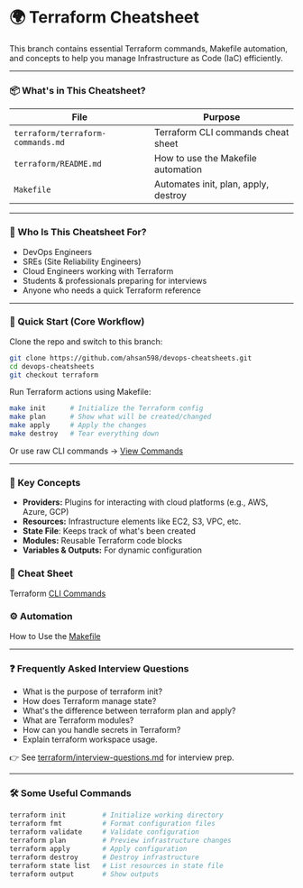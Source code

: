 # 🌍 Terraform Cheatsheet

This branch contains essential Terraform commands, Makefile automation, and concepts to help you manage Infrastructure as Code (IaC) efficiently.

---

### 📦 What's in This Cheatsheet?

| File                                | Purpose                                  |
|-------------------------------------|------------------------------------------|
| `terraform/terraform-commands.md`   | Terraform CLI commands cheat sheet       |
| `terraform/README.md`               | How to use the Makefile automation       |
| `Makefile`                          | Automates init, plan, apply, destroy     |

---

### 👤 Who Is This Cheatsheet For?

- DevOps Engineers  
- SREs (Site Reliability Engineers)  
- Cloud Engineers working with Terraform  
- Students & professionals preparing for interviews  
- Anyone who needs a quick Terraform reference

---

### 🚀 Quick Start (Core Workflow)

Clone the repo and switch to this branch:

```sh
git clone https://github.com/ahsan598/devops-cheatsheets.git
cd devops-cheatsheets
git checkout terraform
```


Run Terraform actions using Makefile:
```sh
make init      # Initialize the Terraform config
make plan      # Show what will be created/changed
make apply     # Apply the changes
make destroy   # Tear everything down
```

Or use raw CLI commands → [View Commands](./terraform/terraform-commands.md)

---

### 🧠 Key Concepts
- **Providers:** Plugins for interacting with cloud platforms (e.g., AWS, Azure, GCP)
- **Resources:** Infrastructure elements like EC2, S3, VPC, etc.
- **State File**: Keeps track of what's been created
- **Modules:** Reusable Terraform code blocks
- **Variables & Outputs:** For dynamic configuration


### 📄 Cheat Sheet
Terraform [CLI Commands](./terraform/terraform-commands.md)

### ⚙️ Automation
How to Use the [Makefile](./terraform/README.md)

---

### ❓ Frequently Asked Interview Questions
- What is the purpose of terraform init?
- How does Terraform manage state?
- What's the difference between terraform plan and apply?
- What are Terraform modules?
- How can you handle secrets in Terraform?
- Explain terraform workspace usage.

👉 See [terraform/interview-questions.md](./terraform/interview-questions.md) for interview prep.

---

### 🛠️ Some Useful Commands

```sh
terraform init         # Initialize working directory
terraform fmt          # Format configuration files
terraform validate     # Validate configuration
terraform plan         # Preview infrastructure changes
terraform apply        # Apply configuration
terraform destroy      # Destroy infrastructure
terraform state list   # List resources in state file
terraform output       # Show outputs
```